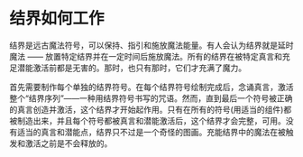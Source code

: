 # 结界如何工作

结界是远古魔法符号，可以保持、指引和施放魔法能量。有人会认为结界就是延时魔法
——
放置特定结界并在一定时间后施放魔法。所有的结界在被特定真言和充足潜能激活前都是无害的。那时，也只有那时，它们才充满了魔力。

首先需要制作每个单独的结界符号。在每个结界符号绘制完成后，念诵真言，激活整个“结界序列”——一种用结界符号书写的咒语。然而，直到最后一个符号被正确的真言创造并激活，这个结界才开始起作用。只有在所有的符号(用适当的组件)都被制造出来，并且每个符号都被真言和潜能激活后，这个结界才会完整，可用。没有适当的真言和潜能点，结界只不过是一个奇怪的图画。充能结界中的魔法在被触发和激活之前是不会释放的。
